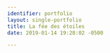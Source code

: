 ```yaml
---
identifier: portfolio
layout: single-portfolio
title: La fée des étoiles
date: 2019-01-14 19:28:02 -0500

---
```

